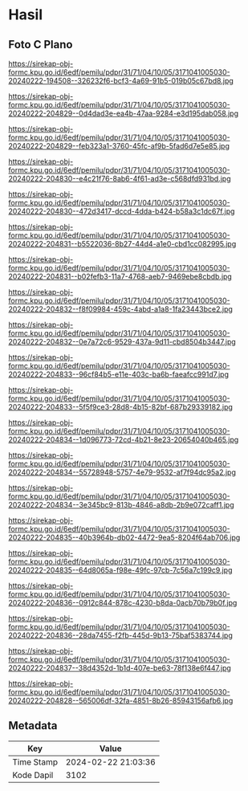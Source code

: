 # Hasil

## Foto C Plano

https://sirekap-obj-formc.kpu.go.id/6edf/pemilu/pdpr/31/71/04/10/05/3171041005030-20240222-194508--326232f6-bcf3-4a69-91b5-019b05c67bd8.jpg

https://sirekap-obj-formc.kpu.go.id/6edf/pemilu/pdpr/31/71/04/10/05/3171041005030-20240222-204829--0d4dad3e-ea4b-47aa-9284-e3d195dab058.jpg

https://sirekap-obj-formc.kpu.go.id/6edf/pemilu/pdpr/31/71/04/10/05/3171041005030-20240222-204829--feb323a1-3760-45fc-af9b-5fad6d7e5e85.jpg

https://sirekap-obj-formc.kpu.go.id/6edf/pemilu/pdpr/31/71/04/10/05/3171041005030-20240222-204830--e4c21f76-8ab6-4f61-ad3e-c568dfd931bd.jpg

https://sirekap-obj-formc.kpu.go.id/6edf/pemilu/pdpr/31/71/04/10/05/3171041005030-20240222-204830--472d3417-dccd-4dda-b424-b58a3c1dc67f.jpg

https://sirekap-obj-formc.kpu.go.id/6edf/pemilu/pdpr/31/71/04/10/05/3171041005030-20240222-204831--b5522036-8b27-44d4-a1e0-cbd1cc082995.jpg

https://sirekap-obj-formc.kpu.go.id/6edf/pemilu/pdpr/31/71/04/10/05/3171041005030-20240222-204831--b02fefb3-11a7-4768-aeb7-9469ebe8cbdb.jpg

https://sirekap-obj-formc.kpu.go.id/6edf/pemilu/pdpr/31/71/04/10/05/3171041005030-20240222-204832--f8f09984-459c-4abd-a1a8-1fa23443bce2.jpg

https://sirekap-obj-formc.kpu.go.id/6edf/pemilu/pdpr/31/71/04/10/05/3171041005030-20240222-204832--0e7a72c6-9529-437a-9d11-cbd8504b3447.jpg

https://sirekap-obj-formc.kpu.go.id/6edf/pemilu/pdpr/31/71/04/10/05/3171041005030-20240222-204833--96cf84b5-e11e-403c-ba6b-faeafcc991d7.jpg

https://sirekap-obj-formc.kpu.go.id/6edf/pemilu/pdpr/31/71/04/10/05/3171041005030-20240222-204833--5f5f9ce3-28d8-4b15-82bf-687b29339182.jpg

https://sirekap-obj-formc.kpu.go.id/6edf/pemilu/pdpr/31/71/04/10/05/3171041005030-20240222-204834--1d096773-72cd-4b21-8e23-20654040b465.jpg

https://sirekap-obj-formc.kpu.go.id/6edf/pemilu/pdpr/31/71/04/10/05/3171041005030-20240222-204834--55728948-5757-4e79-9532-af7f94dc95a2.jpg

https://sirekap-obj-formc.kpu.go.id/6edf/pemilu/pdpr/31/71/04/10/05/3171041005030-20240222-204834--3e345bc9-813b-4846-a8db-2b9e072caff1.jpg

https://sirekap-obj-formc.kpu.go.id/6edf/pemilu/pdpr/31/71/04/10/05/3171041005030-20240222-204835--40b3964b-db02-4472-9ea5-8204f64ab706.jpg

https://sirekap-obj-formc.kpu.go.id/6edf/pemilu/pdpr/31/71/04/10/05/3171041005030-20240222-204835--64d8065a-f98e-49fc-97cb-7c56a7c199c9.jpg

https://sirekap-obj-formc.kpu.go.id/6edf/pemilu/pdpr/31/71/04/10/05/3171041005030-20240222-204836--0912c844-878c-4230-b8da-0acb70b79b0f.jpg

https://sirekap-obj-formc.kpu.go.id/6edf/pemilu/pdpr/31/71/04/10/05/3171041005030-20240222-204836--28da7455-f2fb-445d-9b13-75baf5383744.jpg

https://sirekap-obj-formc.kpu.go.id/6edf/pemilu/pdpr/31/71/04/10/05/3171041005030-20240222-204837--38d4352d-1b1d-407e-be63-78f138e6f447.jpg

https://sirekap-obj-formc.kpu.go.id/6edf/pemilu/pdpr/31/71/04/10/05/3171041005030-20240222-204828--565006df-32fa-4851-8b26-85943156afb6.jpg


## Metadata

| Key        | Value               |
| ---------- | ------------------- |
| Time Stamp | 2024-02-22 21:03:36 |
| Kode Dapil | 3102                |



